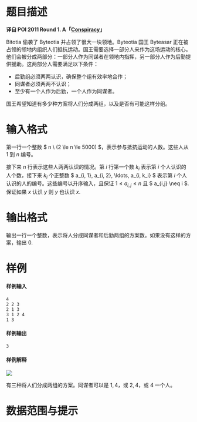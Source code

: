 
# 题目描述

**译自 POI 2011 Round 1. A「[Conspiracy](https://szkopul.edu.pl/problemset/problem/-Q4lH1UCWU8G3YE94ez0AK30/site/?key=statement)」**

Bitotia 偷袭了 Byteotia 并占领了很大一块领地。Byteotia 国王 Byteasar 正在被占领的领地内组织人们抵抗运动。国王需要选择一部分人来作为这场运动的核心。他们会被分成两部分：一部分人作为同谋者在领地内指挥，另一部分人作为后勤提供援助。这两部分人需要满足以下条件：
* 后勤组必须两两认识，确保整个组有效率地合作；
* 同谋者必须两两不认识；
* 至少有一个人作为后勤，一个人作为同谋者。

国王希望知道有多少种方案将人们分成两组，以及是否有可能这样分组。

# 输入格式

第一行一个整数 $ n \ (2 \le n \le 5000) $，表示参与抵抗运动的人数。这些人从 $1$ 到 $n$ 编号。

接下来 $n$ 行表示这些人两两认识的情况。第 $i$ 行第一个数 $k_i$ 表示第 $i$ 个人认识的人个数，接下来 $k_i$ 个正整数 $ a_{i, 1}, a_{i, 2}, \ldots, a_{i, k_i} $ 表示第 $i$ 个人认识的人的编号。这些编号以升序输入，且保证 $1 \le a_{i,j} \le n$ 且 $ a_{i,j} \neq i $. 保证如果 $x$ 认识 $y$ 则 $y$ 也认识 $x$.

# 输出格式

输出一行一个整数，表示将人分成同谋者和后勤两组的方案数。如果没有这样的方案，输出 $0$.

# 样例

#### 样例输入
```plain
4
2 2 3
2 1 3
3 1 2 4
1 3
```

#### 样例输出
```plain
3
```

#### 样例解释
![](/source/loj/2155/img/aHR0cHM6Ly9vb28uMG8wLm9vby8yMDE3LzA0LzIwLzU4ZjgxYWU0ZGE5NmEuZ2lm.gif)

有三种将人们分成两组的方案。同谋者可以是 $1,4$，或 $2,4$，或 $4$ 一个人。


# 数据范围与提示



